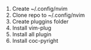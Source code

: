 1. Create ~/.config/nvim
2. Clone repo to ~/.config/nvim
3. Create pluggins folder
4. Install vim-plug
5. Install all plugin
6. Install coc-pyright
